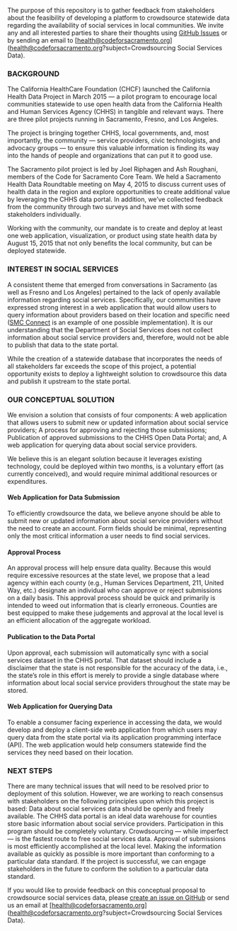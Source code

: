 The purpose of this repository is to gather feedback from stakeholders about the feasibility of developing a platform to crowdsource statewide data regarding the availability of social services in local communities. We invite any and all interested parties to share their thoughts using [GitHub Issues](https://github.com/code4sac/social-services/issues) or by sending an email to [health@codeforsacramento.org](health@codeforsacramento.org?subject=Crowdsourcing Social Services Data). 

### BACKGROUND
The California HealthCare Foundation (CHCF) launched the California Health Data Project in March 2015 — a pilot program to encourage local communities statewide to use open health data from the California Health and Human Services Agency (CHHS) in tangible and relevant ways. There are three pilot projects running in Sacramento, Fresno, and Los Angeles.

The project is bringing together CHHS, local governments, and, most importantly, the community — service providers, civic technologists, and advocacy groups — to ensure this valuable information is finding its way into the hands of people and organizations that can put it to good use.

The Sacramento pilot project is led by Joel Riphagen and Ash Roughani, members of the Code for Sacramento Core Team. We held a Sacramento Health Data Roundtable meeting on May 4, 2015 to discuss current uses of health data in the region and explore opportunities to create additional value by leveraging the CHHS data portal. In addition, we’ve collected feedback from the community through two surveys and have met with some stakeholders individually. 

Working with the community, our mandate is to create and deploy at least one web application, visualization, or product using state health data by August 15, 2015 that not only benefits the local community, but can be deployed statewide.

### INTEREST IN SOCIAL SERVICES
A consistent theme that emerged from conversations in Sacramento (as well as Fresno and Los Angeles) pertained to the lack of openly available information regarding social services. Specifically, our communities have expressed strong interest in a web application that would allow users to query information about providers based on their location and specific need ([SMC Connect](https://www.smc-connect.org/) is an example of one possible implementation). It is our understanding that the Department of Social Services does not collect information about social service providers and, therefore, would not be able to publish that data to the state portal. 

While the creation of a statewide database that incorporates the needs of all stakeholders far exceeds the scope of this project, a potential opportunity exists to deploy a lightweight solution to crowdsource this data and publish it upstream to the state portal.

### OUR CONCEPTUAL SOLUTION
We envision a solution that consists of four components:
A web application that allows users to submit new or updated information about social service providers;
A process for approving and rejecting those submissions;
Publication of approved submissions to the CHHS Open Data Portal; and,
A web application for querying data about social service providers.

We believe this is an elegant solution because it leverages existing technology, could be deployed within two months, is a voluntary effort (as currently conceived), and would require minimal additional resources or expenditures. 

#### Web Application for Data Submission
To efficiently crowdsource the data, we believe anyone should be able to submit new or updated information about social service providers without the need to create an account. Form fields should be minimal, representing only the most critical information a user needs to find social services.

#### Approval Process
An approval process will help ensure data quality. Because this would require excessive resources at the state level, we propose that a lead agency within each county (e.g., Human Services Department, 211, United Way, etc.) designate an individual who can approve or reject submissions on a daily basis. This approval process should be quick and primarily is intended to weed out information that is clearly erroneous. Counties are best equipped to make these judgements and approval at the local level is an efficient allocation of the aggregate workload.

#### Publication to the Data Portal
Upon approval, each submission will automatically sync with a social services dataset in the CHHS portal. That dataset should include a disclaimer that the state is not responsible for the accuracy of the data, i.e., the state’s role in this effort is merely to provide a single database where information about local social service providers throughout the state may be stored. 

#### Web Application for Querying Data
To enable a consumer facing experience in accessing the data, we would develop and deploy a client-side web application from which users may query data from the state portal via its application programming interface (API). The web application would help consumers statewide find the services they need based on their location.

### NEXT STEPS 
There are many technical issues that will need to be resolved prior to deployment of this solution. However, we are working to reach consensus with stakeholders on the following principles upon which this project is based:
Data about social services data should be openly and freely available.
The CHHS data portal is an ideal data warehouse for counties store basic information about social service providers.
Participation in this program should be completely voluntary.
Crowdsourcing — while imperfect — is the fastest route to free social services data.
Approval of submissions is most efficiently accomplished at the local level.
Making the information available as quickly as possible is more important than conforming to a particular data standard.
If the project is successful, we can engage stakeholders in the future to conform the solution to a particular data standard.

If you would like to provide feedback on this conceptual proposal to crowdsource social services data, please [create an issue on GitHub](https://github.com/code4sac/social-services/issues) or send us an email at [health@codeforsacramento.org](health@codeforsacramento.org?subject=Crowdsourcing Social Services Data). 




